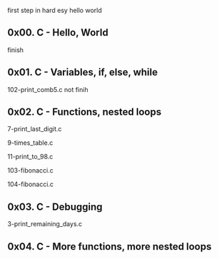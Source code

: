 first step in hard esy hello world

## 0x00. C - Hello, World
finish

## 0x01. C - Variables, if, else, while
102-print_comb5.c not finih

## 0x02. C - Functions, nested loops
7-print_last_digit.c

9-times_table.c

11-print_to_98.c

103-fibonacci.c

104-fibonacci.c

## 0x03. C - Debugging
3-print_remaining_days.c

## 0x04. C - More functions, more nested loops
